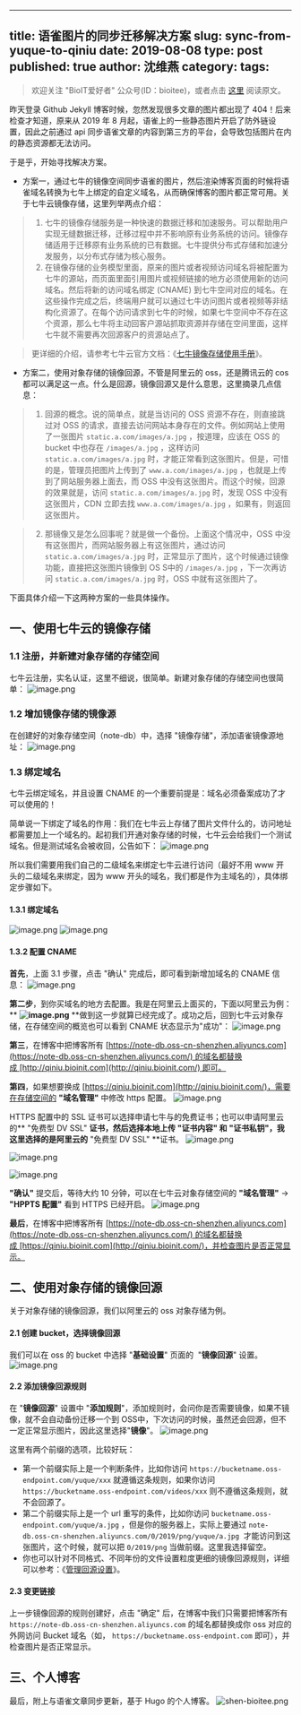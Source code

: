 

---
title: 语雀图片的同步迁移解决方案
slug: sync-from-yuque-to-qiniu
date: 2019-08-08
type: post
published: true
author: 沈维燕
category: 
tags: 
---



> 欢迎关注 "BioIT爱好者" 公众号(ID：bioitee)，或者点击 [这里](https://www.yuque.com/shenweiyan/cookbook/sync-from-yuque-to-qiniu) 阅读原文。

昨天登录 Github Jekyll 博客时候，忽然发现很多文章的图片都出现了 404！后来检查才知道，原来从 2019 年 8 月起，语雀上的一些静态图片开启了防外链设置，因此之前通过 api 同步语雀文章的内容到第三方的平台，会导致包括图片在内的静态资源都无法访问。


于是乎，开始寻找解决方案。


- 方案一，通过七牛的镜像空间同步语雀的图片，然后渲染博客页面的时候将语雀域名转换为七牛上绑定的自定义域名，从而确保博客的图片都正常可用。关于七牛云镜像存储，这里列举两点介绍：



> 1. 七牛的镜像存储服务是一种快速的数据迁移和加速服务。可以帮助用户实现无缝数据迁移，迁移过程中并不影响原有业务系统的访问。镜像存储适用于迁移原有业务系统的已有数据。七牛提供分布式存储和加速分发服务，以分布式存储为核心服务。
> 1. 在镜像存储的业务模型里面，原来的图片或者视频访问域名将被配置为七牛的源站，而页面里面引用图片或视频链接的地方必须使用新的访问域名。然后将新的访问域名绑定 (CNAME) 到七牛空间对应的域名。在这些操作完成之后，终端用户就可以通过七牛访问图片或者视频等非结构化资源了。在每个访问请求到七牛的时候，如果七牛空间中不存在这个资源，那么七牛将主动回客户源站抓取资源并存储在空间里面，这样七牛就不需要再次回源客户的资源站点了。
> 


> 更详细的介绍，请参考七牛云官方文档：《[七牛镜像存储使用手册](https://developer.qiniu.com/kodo/kb/1376/seven-cattle-image-storage-instruction-manuals)》。
> 


- 方案二，使用对象存储的镜像回源，不管是阿里云的 oss，还是腾讯云的 cos 都可以满足这一点。什么是回源，镜像回源又是什么意思，这里摘录几点信息：



> 1. 回源的概念。说的简单点，就是当访问的 OSS 资源不存在，则直接跳过对 OSS 的请求，直接去访问网站本身存在的文件。例如网站上使用了一张图片 `static.a.com/images/a.jpg` ，按道理，应该在 OSS 的 bucket 中也存在 `/images/a.jpg` ，这样访问 `static.a.com/images/a.jpg` 时，才能正常看到这张图片。但是，可惜的是，管理员把图片上传到了 `www.a.com/images/a.jpg` ，也就是上传到了网站服务器上面去，而 OSS 中没有这张图片。而这个时候，回源的效果就是，访问 `static.a.com/images/a.jpg` 时，发现 OSS 中没有这张图片，CDN 立即去找 `www.a.com/images/a.jpg` ，如果有，则返回这张图片。
> 


> 2. 那镜像又是怎么回事呢？就是做一个备份。上面这个情况中，OSS 中没有这张图片，而网站服务器上有这张图片，通过访问 `static.a.com/images/a.jpg` 时，正常显示了图片，这个时候通过镜像功能，直接把这张图片镜像到 OS S中的 `/images/a.jpg` ，下一次再访问 `static.a.com/images/a.jpg` 时，OSS 中就有这张图片了。



下面具体介绍一下这两种方案的一些具体操作。

## 一、使用七牛云的镜像存储


### 1.1 注册，并新建对象存储的存储空间


七牛云注册，实名认证，这里不细说，很简单。新建对象存储的存储空间也很简单：
![image.png](https://note-db.oss-cn-shenzhen.aliyuncs.com/yuque/0/2019/png/126032/1565242056691-50655e8f-e816-441a-8247-758f47f90256.png)
### 1.2 增加镜像存储的镜像源


在创建好的对象存储空间（note-db）中，选择 "镜像存储"，添加语雀镜像源地址：
![image.png](https://note-db.oss-cn-shenzhen.aliyuncs.com/yuque/0/2019/png/126032/1565242263407-a2d8c1cd-ae81-476f-bc31-310e1087b1c5.png)




### 1.3 绑定域名


七牛云绑定域名，并且设置 CNAME 的一个重要前提是：域名必须备案成功了才可以使用的！

简单说一下绑定了域名的作用：我们在七牛云上存储了图片文件什么的，访问地址都需要加上一个域名的。起初我们开通对象存储的时候，七牛云会给我们一个测试域名。但是测试域名会被收回，公告如下：
![image.png](https://note-db.oss-cn-shenzhen.aliyuncs.com/yuque/0/2019/png/126032/1565242719591-d4555868-0b16-4e55-98c2-39ce30758439.png)

所以我们需要用我们自己的二级域名来绑定七牛云进行访问（最好不用 www 开头的二级域名来绑定，因为 www 开头的域名，我们都是作为主域名的），具体绑定步骤如下。

#### 1.3.1 绑定域名


![image.png](https://note-db.oss-cn-shenzhen.aliyuncs.com/yuque/0/2019/png/126032/1565243055488-63b61899-032c-4eeb-84d4-a61eb45f0d0a.png)
![image.png](https://note-db.oss-cn-shenzhen.aliyuncs.com/yuque/0/2019/png/126032/1565243411951-6cccd7e7-2b8a-4c3c-81b8-1f8617bff7bc.png)

#### 1.3.2 配置 CNAME


**首先**，上面 3.1 步骤，点击 "确认" 完成后，即可看到新增加域名的 CNAME 信息：
![image.png](https://note-db.oss-cn-shenzhen.aliyuncs.com/yuque/0/2019/png/126032/1565243547685-99f99f9c-3775-4c63-ad7d-cc04048bb9ef.png)


**第二步**，到你买域名的地方去配置。我是在阿里云上面买的，下面以阿里云为例：
**
**![image.png](https://note-db.oss-cn-shenzhen.aliyuncs.com/yuque/0/2019/png/126032/1565244440370-93369291-54fb-4a27-b379-f6bd6743c121.png)**
**做到这一步就算已经完成了。成功之后，回到七牛云对象存储，在存储空间的概览也可以看到 CNAME 状态显示为"成功"：
![image.png](https://note-db.oss-cn-shenzhen.aliyuncs.com/yuque/0/2019/png/126032/1565244743676-bf39be2a-a794-49bc-9b40-f045082eb811.png)

**第三**，在博客中把博客所有 [https://note-db.oss-cn-shenzhen.aliyuncs.com](https://note-db.oss-cn-shenzhen.aliyuncs.com/) 的域名都替换成 [http://qiniu.bioinit.com](http://qiniu.bioinit.com/) 即可。


**第四**，如果想要换成 [https://qiniu.bioinit.com](http://qiniu.bioinit.com/)，需要在存储空间的 **"域名管理"** 中修改 https 配置。
![image.png](https://note-db.oss-cn-shenzhen.aliyuncs.com/yuque/0/2019/png/126032/1565245069990-880b4f8c-9530-4a20-a2c2-ff91dd68e6d7.png)


HTTPS 配置中的 SSL 证书可以选择申请七牛与的免费证书；也可以申请阿里云的** "免费型 DV SSL" **证书，然后选择本地上传 **"证书内容"** 和 **"证书私钥"**，我这里选择的是阿里云的** "免费型 DV SSL" **证书。
![image.png](https://note-db.oss-cn-shenzhen.aliyuncs.com/yuque/0/2019/png/126032/1565245903884-c498b8b9-7305-4413-afa6-c605853ed817.png)




![image.png](https://note-db.oss-cn-shenzhen.aliyuncs.com/yuque/0/2019/png/126032/1565246118194-c1d76ebf-f8ae-4917-b37d-de0c159c8587.png)


![image.png](https://note-db.oss-cn-shenzhen.aliyuncs.com/yuque/0/2019/png/126032/1565245579390-7de4e039-e6e3-4f7a-bb9c-e4a015fb4472.png)


**"确认"** 提交后，等待大约 10 分钟，可以在七牛云对象存储空间的 **"域名管理"** → **"HPPTS 配置"** 看到 HTTPS 已经开启。
![image.png](https://note-db.oss-cn-shenzhen.aliyuncs.com/yuque/0/2019/png/126032/1565246484060-358cc366-38c8-4e0e-95a4-81a937b623f0.png)


**最后**，在博客中把博客所有 [https://note-db.oss-cn-shenzhen.aliyuncs.com](https://note-db.oss-cn-shenzhen.aliyuncs.com/) 的域名都替换成 [https://qiniu.bioinit.com](http://qiniu.bioinit.com/)，并检查图片是否正常显示。




## 二、使用对象存储的镜像回源


关于对象存储的镜像回源，我们以阿里云的 oss 对象存储为例。


#### 2.1 创建 bucket，选择镜像回源


我们可以在 oss 的 bucket 中选择 "**基础设置**" 页面的  "**镜像回源**" 设置。
![image.png](https://note-db.oss-cn-shenzhen.aliyuncs.com/yuque/0/2019/png/126032/1574992536009-e86ccc81-941c-472b-b165-a97b2a4bd711.png)


#### 2.2 添加镜像回源规则


在 "**镜像回源**" 设置中 "**添加规则**"，添加规则时，会问你是否需要镜像，如果不镜像，就不会自动备份迁移一个到 OSS中，下次访问的时候，虽然还会回源，但不一定正常显示图片，因此这里选择"**镜像**"。
![image.png](https://note-db.oss-cn-shenzhen.aliyuncs.com/yuque/0/2019/png/126032/1574995624678-0aa5a989-aa67-466e-9c5b-f15359bba5bb.png)


这里有两个前缀的选项，比较好玩：

- 第一个前缀实际上是一个判断条件，比如你访问 `https://bucketname.oss-endpoint.com/yuque/xxx` 就遵循这条规则，如果你访问 `https://bucketname.oss-endpoint.com/videos/xxx` 则不遵循这条规则，就不会回源了。
- 第二个前缀实际上是一个 url 重写的条件，比如你访问 `bucketname.oss-endpoint.com/yuque/a.jpg` ，但是你的服务器上，实际上要通过 `note-db.oss-cn-shenzhen.aliyuncs.com/0/2019/png/yuque/a.jpg`  才能访问到这张图片，这个时候，就可以把 `0/2019/png` 当做前缀。这里我选择留空。
- 你也可以针对不同格式、不同年份的文件设置粒度更细的镜像回源规则，详细可以参考：《[管理回源设置](https://help.aliyun.com/document_detail/31865.html)》。



#### 2.3 变更链接


上一步镜像回源的规则创建好，点击 "确定" 后，在博客中我们只需要把博客所有 `https://note-db.oss-cn-shenzhen.aliyuncs.com` 的域名都替换成你 oss 对应的外网访问 Bucket 域名（如， `https://bucketname.oss-endpoint.com` 即可），并检查图片是否正常显示。




## 三、个人博客


最后，附上与语雀文章同步更新，基于 Hugo 的个人博客。
![shen-bioitee.png](https://note-db.oss-cn-shenzhen.aliyuncs.com/yuque/0/2020/png/126032/1594345730535-6e254d6d-7096-4d74-a767-9f88ef97f173.png)








